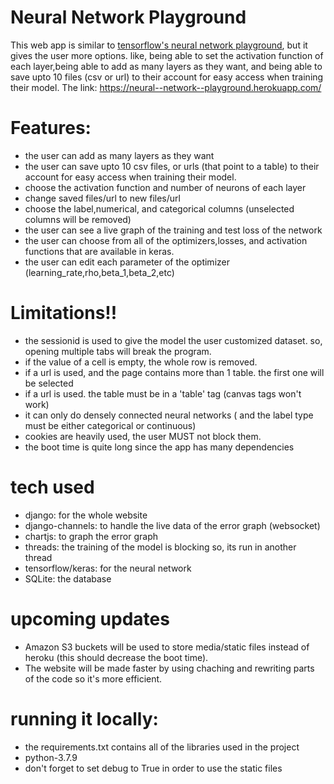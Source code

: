 # Neural Network Playground
This web app is similar to [tensorflow's neural network playground](https://playground.tensorflow.org/#activation=tanh&batchSize=10&dataset=circle&regDataset=reg-plane&learningRate=0.03&regularizationRate=0&noise=0&networkShape=4,2&seed=0.46003&showTestData=false&discretize=false&percTrainData=50&x=true&y=true&xTimesY=false&xSquared=false&ySquared=false&cosX=false&sinX=false&cosY=false&sinY=false&collectStats=false&problem=classification&initZero=false&hideText=false), but it gives the user more options. like, being able to set the activation function of each layer,being able to add as many layers as they want, and being able to save upto 10 files (csv or url) to their account for easy access when training their model. The link: https://neural--network--playground.herokuapp.com/ 

  
# Features:

  - the user can add as many layers as they want
  - the user can save upto 10 csv files, or urls (that point to a table) to their account for easy access when training their model.
  - choose the activation function and number of neurons of each layer
  - change saved files/url to new files/url
  - choose the label,numerical, and categorical columns (unselected columns will be removed)
  - the user can see a live graph of the training and test loss of the network
  - the user can choose from all of the optimizers,losses, and activation functions that are available in keras.
  - the user can edit each parameter of the optimizer (learning_rate,rho,beta_1,beta_2,etc)
  
  

# Limitations!!
  - the sessionid is used to give the model the user customized dataset. so, opening multiple tabs will break the program. 
  - if the value of a cell is empty, the whole row is removed.
  - if a url is used, and the page contains more than 1 table. the first one will be selected
  - if a url is used. the table must be in a 'table' tag (canvas tags won't work)
  - it can only do densely connected neural networks ( and the label type must be either categorical or continuous)
  - cookies are heavily used, the user MUST not block them.
  - the boot time is quite long since the app has many dependencies 
  

# tech used
 - django: for the whole website
 - django-channels: to handle the live data of the error graph (websocket)
 - chartjs: to graph the error graph
 - threads: the training of the model is blocking so, its run in another thread
 - tensorflow/keras: for the neural network
 - SQLite: the database

# upcoming updates
 - Amazon S3 buckets will be used to store media/static files instead of heroku (this should decrease the boot time).
 - The website will be made faster by using chaching and rewriting parts of the code so it's more efficient. 
# running it locally:

 - the requirements.txt contains all of the libraries used in the project
 - python-3.7.9
 - don't forget to set debug to True in order to use the static files
